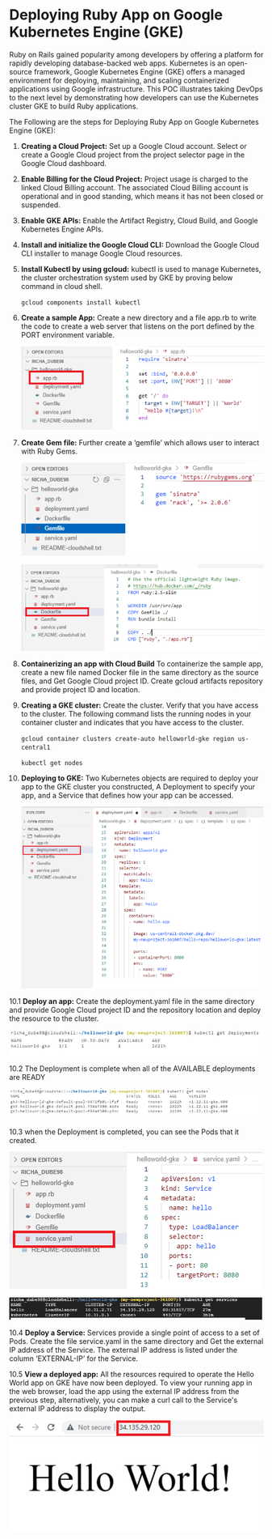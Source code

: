 # Deploying Ruby App on Google Kubernetes Engine (GKE)

Ruby on Rails gained popularity among developers by offering a platform for rapidly developing database-backed web apps. Kubernetes is an open-source framework, Google Kubernetes Engine (GKE) offers a managed environment for deploying, maintaining, and scaling containerized applications using Google infrastructure. This POC illustrates taking DevOps to the next level by demonstrating how developers can use the Kubernetes cluster GKE to build Ruby applications.

The Following are the steps for Deploying Ruby App on Google Kubernetes Engine (GKE):

1. **Creating a Cloud Project:** Set up a Google Cloud account. Select or create a Google Cloud project from the project selector page in the Google Cloud dashboard. 

2. **Enable Billing for the Cloud Project:** Project usage is charged to the linked Cloud Billing account. The associated Cloud Billing account is operational and in good standing, which means it has not been closed or suspended.

3. **Enable GKE APIs:** Enable the Artifact Registry, Cloud Build, and Google Kubernetes Engine APIs.

4. **Install and initialize the Google Cloud CLI:** Download the Google Cloud CLI installer to manage Google Cloud resources.

5. **Install Kubectl by using gcloud:** kubectl is used to manage Kubernetes, the cluster orchestration system used by GKE by proving below command in cloud shell.

    ``gcloud components install kubectl``

6. **Create a sample App:** Create a new directory and a file app.rb to write the code to create a web server that listens on the port defined by the PORT environment variable. 

     ![Alt text](https://github.com/Protontech-1803/Cloud2.0/blob/main/Deploying_Ruby_App_on_Google_Kubernetes_Engine/1.1.png)
     
7. **Create Gem file:** Further create a ‘gemfile’ which allows user to interact with Ruby Gems.

    ![Alt text](https://github.com/Protontech-1803/Cloud2.0/blob/main/Deploying_Ruby_App_on_Google_Kubernetes_Engine/1.2.png)
    
    ![Alt text](https://github.com/Protontech-1803/Cloud2.0/blob/main/Deploying_Ruby_App_on_Google_Kubernetes_Engine/1.3.png)
    
8. **Containerizing an app with Cloud Build** To containerize the sample app, create a new file named Docker file in the same directory as the source files, and Get Google Cloud project ID. Create gcloud artifacts repository and provide project ID and location.
   
9. **Creating a GKE cluster:** Create the cluster. Verify that you have access to the cluster. The following command lists the running nodes in your container cluster and indicates that you have access to the cluster.

    ``gcloud container clusters create-auto helloworld-gke
      region us-central1`` 
            
    ``kubectl get nodes``

10. **Deploying to GKE:** Two Kubernetes objects are required to deploy your app to the GKE cluster you constructed, A Deployment to specify your app, and a Service that defines how your app can be accessed.

       ![Alt text](https://github.com/Protontech-1803/Cloud2.0/blob/main/Deploying_Ruby_App_on_Google_Kubernetes_Engine/1.4.png)
   
10.1 **Deploy an app:** Create the deployment.yaml file in the same directory and provide Google Cloud project ID and the repository location and deploy the resource to the cluster.

   ![Alt text](https://github.com/Protontech-1803/Cloud2.0/blob/main/Deploying_Ruby_App_on_Google_Kubernetes_Engine/1.5.png)

10.2 The Deployment is complete when all of the AVAILABLE deployments are READY

   ![Alt text](https://github.com/Protontech-1803/Cloud2.0/blob/main/Deploying_Ruby_App_on_Google_Kubernetes_Engine/1.6.png)
  
10.3 when the Deployment is completed, you can see the Pods that it created.

   ![Alt text](https://github.com/Protontech-1803/Cloud2.0/blob/main/Deploying_Ruby_App_on_Google_Kubernetes_Engine/1.7.png)
  
   ![Alt text](https://github.com/Protontech-1803/Cloud2.0/blob/main/Deploying_Ruby_App_on_Google_Kubernetes_Engine/1.8.png)
  
10.4 **Deploy a Service:** Services provide a single point of access to a set of Pods. Create the file service.yaml in the same directory and Get the external IP address of the Service. The external IP address is listed under the column ‘EXTERNAL-IP’ for the Service.

10.5 **View a deployed app:** All the resources required to operate the Hello World app on GKE have now been deployed. To view your running app in the web browser, load the app using the external IP address from the previous step, alternatively, you can make a curl call to the Service's external IP address to display the output.

   ![Alt text](https://github.com/Protontech-1803/Cloud2.0/blob/main/Deploying_Ruby_App_on_Google_Kubernetes_Engine/1.9.png)
